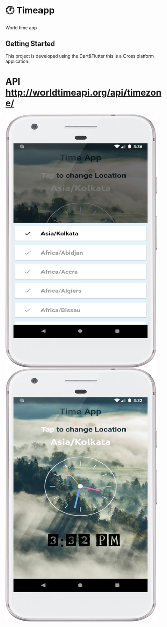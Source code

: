 # 🕐 Timeapp

World time app

## Getting Started

This project is developed using the Dart&Flutter this is a Cross platform application.

# API http://worldtimeapi.org/api/timezone/

<img src="https://github.com/prudhvikatlaparthi/Flutter-TimeApp/blob/master/device-2020-08-11-153720.png" width="480" height="800">

<img src="https://github.com/prudhvikatlaparthi/Flutter-TimeApp/blob/master/device-2020-08-11-153501.png" width="480" height="800">
